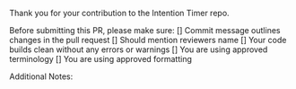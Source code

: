 Thank you for your contribution to the Intention Timer repo.

Before submitting this PR, please make sure: 
[] Commit message outlines changes in the pull request 
[] Should mention reviewers name 
[] Your code builds clean without any errors or warnings 
[] You are using approved terminology 
[] You are using approved formatting

Additional Notes:
